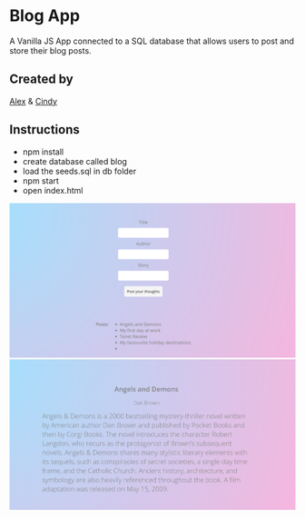 # Blog App

A Vanilla JS App connected to a SQL database that allows users to post and store their blog posts.

## Created by
[Alex](http://github.com/AKP-13) & [Cindy](http://github.com/cindywfeng)

## Instructions
- npm install
- create database called blog
- load the seeds.sql in db folder
- npm start
- open index.html

![Repo Image 1](blog.PNG)
![Repo Image 2](blog1.PNG)

